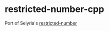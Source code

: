 # restricted-number-cpp
Port of Seiyria's [restricted-number](https://github.com/seiyria/restricted-number)
